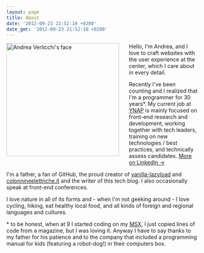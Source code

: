 ```yaml
---
layout: page
title: About
date: '2012-09-23 22:52:10 +0200'
date_gmt: '2012-09-23 21:52:10 +0200'
---
```


<img alt="Andrea Verlicchi's face" width="295" src="http://www.gravatar.com/avatar/a175bc6ffa39da4513620869709c0fcb?s=295" srcset="http://www.gravatar.com/avatar/a175bc6ffa39da4513620869709c0fcb?s=295 295w, http://www.gravatar.com/avatar/a175bc6ffa39da4513620869709c0fcb?s=590 590w" sizes="295px" style="float: left; margin: 0 26px 26px 0"> 

Hello, I'm Andrea, and I love to craft websites with the user experience at the center, which I care about in every detail.

Recently I've been counting and I realized that I'm a programmer for 30 years*. My current job at [YNAP](https://www.ynap.com) is mainly focused on front-end research and development, working together with tech leaders, training on new technologies / best practices, and technically assess candidates. [More on LinkedIn &rarr;](https://linkedin.com/andreaverlicchi)

I'm a father, a fan of GitHub, the proud creator of [vanilla-lazyload](https://github.com/verlok/lazyload) and [colonnineelettriche.it](http://www.colonnineelettriche.it) and the writer of this tech blog. I also occasionally speak at front-end conferences.

I love nature in all of its forms and - when I'm not geeking around - I love cycling, hiking, eat healthy local food, and all kinds of foreign and regional languages and cultures.

\* to be honest, when at 9 I started coding on my [MSX](http://en.wikipedia.org/wiki/MSX), I just copied lines of code from a magazine, but I was loving it. Anyway I have to say thanks to my father for his patience and to the company that included a programming manual for kids (featuring a robot-dog!) in their computers box.